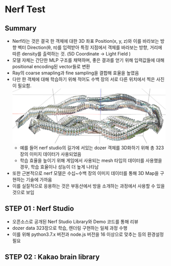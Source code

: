 # Nerf Test

## Summary
- Nerf라는 것은 결국 한 객체에 대한 3D 좌표 Position(x, y, z)와 이를 바라보는 방향 벡터 Direction(θ, π)를 입력받아 특정 지점에서 객체를 바라보는 방향, 거리에 따른 density를 출력하는 것. 
(5D Coordinate → Light Field )
- 모델 자체는 간단한 MLP 구조를 채택하며, 좋은 결과를 얻기 위해 입력값들에 대해 positional encoding된 vector들로 변환
- Ray의 coarse smapling과 fine sampling을 결합해 효율을 높였음
- 다만 한 객체에 대해 학습하기 위해 적어도 수백 장의 서로 다른 위치에서 찍은 사진이 필요함.    
    ![image](asset/nerf_trainset.png)    
    - 예를 들어 nerf studio의 길가에 서있는 dozer 객체를 3D화하기 위해 총 323장의 이미지 데이터가 사용되었음
    - 학습 효율을 높이기 위해 게임에서 사용되는 mesh 타입의 데이터를 사용했을 경우, 학습 효율이나 성능이 더 높게 나타남
- 또한 근본적으로 nerf 모델은 수십~수백 장의 이미지 데이터를 통해 3D Map을 구현하는 기술에 가까움
- 이를 실질적으로 응용하는 것은 부동산에서 방을 소개하는 과정에서 사용할 수 있을 것으로 보임

## STEP 01 : Nerf Studio
- 오픈소스로 공개된 Nerf Studio Library와 Demo 코드를 통해 리뷰
- dozer data 323장으로 학습, 렌더링 구현하는 일체 과정 수행
- 이를 위해 python3.7.x 버전과 node.js 버전을 16 이상으로 맞추는 등의 환경설정 필요




## STEP 02 : Kakao brain library